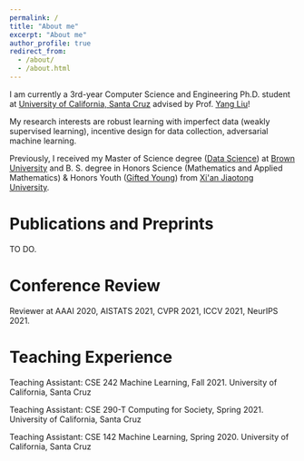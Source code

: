 ```yaml
---
permalink: /
title: "About me"
excerpt: "About me"
author_profile: true
redirect_from: 
  - /about/
  - /about.html
---
```


I am currently a 3rd-year Computer Science and Engineering Ph.D. student at [University of California, Santa Cruz](https://engineering.ucsc.edu/) advised by Prof. [Yang Liu](http://www.yliuu.com/)!

My research interests are robust learning with imperfect data (weakly supervised learning), incentive design for data collection, adversarial machine learning.

Previously, I received my Master of Science degree ([Data Science](https://www.brown.edu/initiatives/data-science/home)) at [Brown University](https://www.brown.edu/) and B. S. degree in Honors Science (Mathematics and Applied Mathematics) & Honors Youth ([Gifted Young](https://en.wikipedia.org/wiki/Special_Class_for_the_Gifted_Young)) from [Xi'an Jiaotong University](http://en.xjtu.edu.cn/).

Publications and Preprints
======
TO DO.

Conference Review
======
Reviewer at AAAI 2020, AISTATS 2021, CVPR 2021, ICCV 2021, NeurIPS 2021.

Teaching Experience
======
Teaching Assistant: CSE 242 Machine Learning, Fall 2021. University of California, Santa Cruz

Teaching Assistant: CSE 290-T Computing for Society, Spring 2021. University of California, Santa Cruz

Teaching Assistant: CSE 142 Machine Learning, Spring 2020. University of California, Santa Cruz
